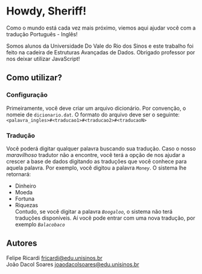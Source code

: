 # Howdy, Sheriff!
Como o mundo está cada vez mais próximo, viemos aqui ajudar você com a tradução Português - Inglês!

Somos alunos da Universidade Do Vale do Rio dos Sinos e este trabalho foi feito na cadeira de Estruturas Avançadas de Dados. Obrigado professor por nos deixar utilizar JavaScript!

## Como utilizar?
### Configuração
Primeiramente, você deve criar um arquivo dicionário. Por convenção, o nomeie de `dicionario.dat`. O formato do arquivo deve ser o seguinte:<br>
`<palavra_ingles>#<traducao1>#<traducao2>#<traducaoN>`
### Tradução
Você poderá digitar qualquer palavra buscando sua tradução. Caso o nosso _maravilhoso_ tradutor não a encontre, você terá a opção de nos ajudar a crescer a base de dados digitando as traduções que você conhece para aquela palavra.
Por exemplo, você digitou a palavra *`Money`*.
O sistema lhe retornará:
- Dinheiro
- Moeda
- Fortuna
- Riquezas<br>
Contudo, se você digitar a palavra *`Boogaloo`*, o sistema não terá traduções disponíveis. Aí você pode entrar com uma nova tradução, por exemplo *`Balacobaco`*

## Autores
Felipe Ricardi <fricardi@edu.unisinos.br> <br>
João Dacol Soares <joaodacolsoares@edu.unisinos.br> <br>
